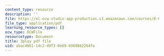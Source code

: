 ```yaml
---
content_type: resource
description: ''
file: https://ol-ocw-studio-app-production.s3.amazonaws.com/courses/8-01sc-classical-mechanics-fall-2016/abac466114c2d9f30e690369882264fa_YGR5_Hf9dDg.pdf
file_type: application/pdf
learning_resource_types: []
ocw_type: OCWFile
resourcetype: Document
title: 3play pdf file
uid: abac4661-14c2-d9f3-0e69-0369882264fa
---
```

